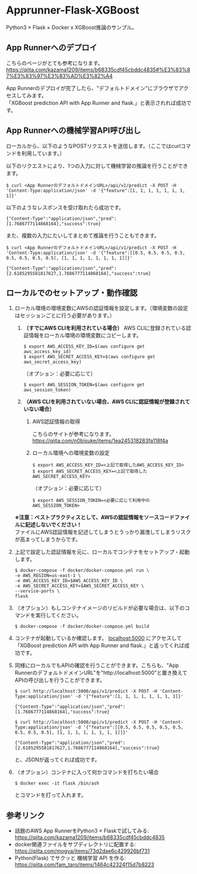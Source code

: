 # Apprunner-Flask-XGBoost

Python3 × Flask × Docker x XGBoost推論のサンプル。


## App Runnerへのデプロイ
こちらのページがとても参考になります。  
https://qiita.com/kazama1209/items/b68335cdf45cbddc4835#%E3%83%87%E3%83%97%E3%83%AD%E3%82%A4

App Runnerのデプロイが完了したら、"デフォルトドメイン"にブラウザでアクセスしてみます。  
「XGBoost prediction API with App Runner and flask.」と表示されれば成功です。


## App Runnerへの機械学習API呼び出し
ローカルから、以下のようなPOSTリクエストを送信します。（ここではcurlコマンドを利用しています。）

以下のリクエストにより、1つの入力に対して機械学習の推論を行うことができます。

```
$ curl <App RunnerのデフォルトドメインURL>/api/v1/predict -X POST -H 'Content-Type:application/json' -d '{"feature":[1, 1, 1, 1, 1, 1, 1, 1]}'
```

以下のようなレスポンスを受け取れたら成功です。

```
{"Content-Type":"application/json","pred":[1.7686777114868164],"success":true}
```

また、複数の入力にたいしてまとめて推論を行うこともできます。

```
$ curl <App RunnerのデフォルトドメインURL>/api/v1/predict -X POST -H 'Content-Type:application/json' -d '{"feature":[[0.5, 0.5, 0.5, 0.5, 0.5, 0.5, 0.5, 0.5], [1, 1, 1, 1, 1, 1, 1, 1]]}'

{"Content-Type":"application/json","pred":[2.6185295581817627,1.7686777114868164],"success":true}
```

## ローカルでのセットアップ・動作確認
1. ローカル環境の環境変数にAWSの認証情報を設定します。（環境変数の設定はセッションごとに行う必要があります。）
    1. **（すでにAWS CLIを利用されている場合）**
        AWS CLIに登録されている認証情報をローカル環境の環境変数にコピーします。  
        ```
        $ export AWS_ACCESS_KEY_ID=$(aws configure get aws_access_key_id)
        $ export AWS_SECRET_ACCESS_KEY=$(aws configure get aws_secret_access_key)
        ```
        （オプション：必要に応じて）
        ```
        $ export AWS_SESSION_TOKEN=$(aws configure get aws_session_token)
        ```
    1. **（AWS CLIを利用されていない場合、AWS CLIに認証情報が登録されていない場合）**
        1. AWS認証情報の取得

            こちらのサイトが参考になります。https://qiita.com/n0bisuke/items/1ea245318283fa118f4a

        1. ローカル環境への環境変数の設定

            ```
            $ export AWS_ACCESS_KEY_ID=<上記で取得したAWS_ACCESS_KEY_ID>
            $ export AWS_SECRET_ACCESS_KEY=<上記で取得したAWS_SECRET_ACCESS_KEY>
            ```
            （オプション：必要に応じて）
            ```
            $ export AWS_SESSION_TOKEN=<必要に応じて利用中のAWS_SESSION_TOKEN>
            ```

    **※注意：ベストプラクティスとして、AWSの認証情報をソースコードファイルに記述しないでください！**  
    ファイルにAWS認証情報を記述してしまうとうっかり漏洩してしまうリスクが高まってしまうからです。

1. 上記で設定した認証情報を元に、ローカルでコンテナをセットアップ・起動します。
    ```
    $ docker-compose -f docker/docker-compose.yml run \
    -e AWS_REGION=us-east-1 \
    -e AWS_ACCESS_KEY_ID=$AWS_ACCESS_KEY_ID \
    -e AWS_SECRET_ACCESS_KEY=$AWS_SECRET_ACCESS_KEY \
    --service-ports \
    flask
    ```

1. （オプション）もしコンテナイメージのリビルドが必要な場合は、以下のコマンドを実行してください。
   ```
   $ docker-compose -f docker/docker-compose.yml build
   ```

1. コンテナが起動しているか確認します。
  [localhost:5000](http://localhost:5000/) にアクセスして「XGBoost prediction API with App Runner and flask.」と返ってくれば成功です。

1. 同様にローカルでもAPIの確認を行うことができます。こちらも、"App RunnerのデフォルトドメインURL"を"http://localhost:5000"と置き換えてAPIの呼び出しを行うことができます。

    ```
    $ curl http://localhost:5000/api/v1/predict -X POST -H 'Content-Type:application/json' -d '{"feature":[1, 1, 1, 1, 1, 1, 1, 1]}'
    
    {"Content-Type":"application/json","pred":[1.7686777114868164],"success":true}
    ```

    ```
    $ curl http://localhost:5000/api/v1/predict -X POST -H 'Content-Type:application/json' -d '{"feature":[[0.5, 0.5, 0.5, 0.5, 0.5, 0.5, 0.5, 0.5], [1, 1, 1, 1, 1, 1, 1, 1]]}'
    
    {"Content-Type":"application/json","pred":[2.6185295581817627,1.7686777114868164],"success":true}
    ```
    と、JSONが返ってくれば成功です。

1. （オプション）コンテナに入って何かコマンドを打ちたい場合
    ```
    $ docker exec -it flask /bin/ash
    ```
    とコマンドを打って入れます。




## 参考リンク
* 話題のAWS App RunnerをPython3 × Flaskで試してみる:
  https://qiita.com/kazama1209/items/b68335cdf45cbddc4835
* docker関連ファイルをサブディレクトリに配置する:
  https://qiita.com/mogya/items/73d2dae6c429926bf731
* Python(Flask) でサクッと 機械学習 API を作る:
  https://qiita.com/fam_taro/items/1464c42324f15d7b8223
 